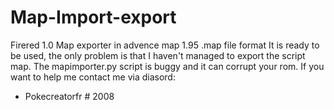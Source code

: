 # Map-Import-export
Firered 1.0 Map exporter in advence map 1.95 .map file format 
It is ready to be used, the only problem is that I haven't managed to export the script map.
The mapimporter.py script is buggy and it can corrupt your rom.
If you want to help me contact me via diasord:
- Pokecreatorfr # 2008
